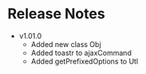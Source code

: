 # Release Notes

* v1.01.0    
    - Added new class Obj
    - Added toastr to ajaxCommand
    - Added getPrefixedOptions to Utl
    
